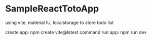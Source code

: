 # SampleReactTotoApp
using vite, material IU, localstorage to store todo list

create app: npm create vite@latest
command run app: npm run dev
